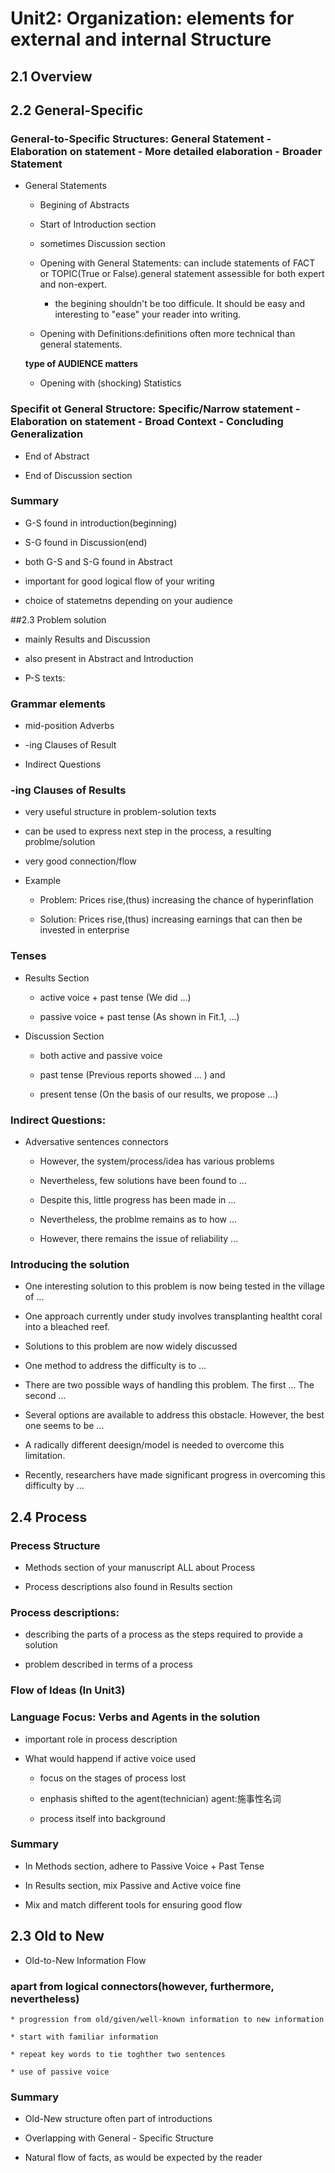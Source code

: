 # Unit2: Organization: elements for external and internal Structure

## 2.1 Overview

## 2.2 General-Specific

### General-to-Specific Structures: General Statement - Elaboration on statement - More detailed elaboration - Broader Statement

* General Statements
    * Begining of Abstracts

    * Start of Introduction section

    * sometimes Discussion section

    * Opening with General Statements: can include statements of FACT or TOPIC(True or False).general statement assessible for both expert and non-expert.

        * the begining shouldn't be too difficule. It should be easy and interesting to "ease" your reader into writing.

    * Opening with Definitions:definitions often more technical than general statements.

    **type of AUDIENCE matters**

    * Opening with (shocking) Statistics


### Specifit ot General Structore: Specific/Narrow statement - Elaboration on statement - Broad Context - Concluding Generalization

* End of Abstract 

* End of Discussion section

### Summary 

* G-S found in introduction(beginning)

* S-G found in Discussion(end)

* both G-S and S-G found in Abstract

* important for good logical flow of your writing

* choice of statemetns depending on your audience


##2.3 Problem solution

* mainly Results and Discussion

* also present in Abstract and Introduction

* P-S texts:

### Grammar elements

* mid-position Adverbs

* -ing Clauses of Result

* Indirect Questions

### -ing Clauses of Results

* very useful structure in problem-solution texts

* can be used to express next step in the process, a resulting problme/solution

* very good connection/flow

* Example

    * Problem: Prices rise,(thus) increasing the chance of hyperinflation

    * Solution: Prices rise,(thus) increasing earnings that can then be invested in enterprise


### Tenses

* Results Section

    * active voice + past tense (We did ...)

    * passive voice + past tense (As shown in Fit.1, ...)

* Discussion Section

    * both active and passive voice

    * past tense (Previous reports showed ... ) and 

    * present tense (On the basis of our results, we propose ...)


### Indirect Questions:

* Adversative sentences connectors

    * However, the system/process/idea has various problems

    * Nevertheless, few solutions have been found to ...

    * Despite this, little progress has been made in ...

    * Nevertheless, the problme remains as to how ...

    * However, there remains the issue of reliability ... 

### Introducing the solution

* One interesting solution to this problem is now being tested in the village of ...

* One approach currently under study involves transplanting healtht coral into a bleached reef.

* Solutions to this problem are now widely discussed

* One method to address the difficulty is to ...

* There are two possible ways of handling this problem. The first ... The second ...

* Several options are available to address this obstacle. However, the best one seems to be ...

* A radically different deesign/model is needed to overcome this limitation.

* Recently, researchers have made significant progress in overcoming this difficulty by ...

## 2.4 Process

### Precess Structure


* Methods section of your manuscript ALL about Process

* Process descriptions also found in Results section


### Process descriptions:

* describing the parts of a process as the steps required to provide a solution

* problem described in terms of a process

### Flow of Ideas (In Unit3)

### Language Focus: Verbs and Agents in the solution

* important role in process description

* What would happend if active voice used

    * focus on the stages of process lost

    * enphasis shifted to the agent(technician)  agent:施事性名词

    * process itself into background

### Summary

* In Methods section, adhere to Passive Voice + Past Tense

* In Results section, mix Passive and Active voice fine

* Mix and match different tools for ensuring good flow

## 2.3 Old to New

* Old-to-New Information Flow

### apart from logical connectors(however, furthermore, nevertheless)

    * progression from old/given/well-known information to new information

    * start with familiar information

    * repeat key words to tie toghther two sentences

    * use of passive voice

### Summary

* Old-New structure often part of introductions

* Overlapping with General - Specific Structure

* Natural flow of facts, as would be expected by the reader



